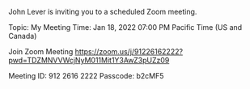 John Lever is inviting you to a scheduled Zoom meeting.

Topic: My Meeting
Time: Jan 18, 2022 07:00 PM Pacific Time (US and Canada)

Join Zoom Meeting
https://zoom.us/j/91226162222?pwd=TDZMNVVWcjNyM011Mit1Y3AwZ3pUZz09

Meeting ID: 912 2616 2222
Passcode: b2cMF5














